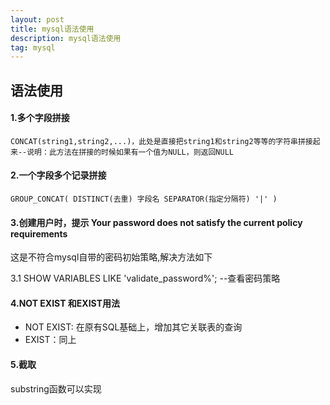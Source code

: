 ```yaml
---
layout: post
title: mysql语法使用
description: mysql语法使用
tag: mysql
---
```


## 语法使用

#### 1.多个字段拼接

`CONCAT(string1,string2,...)，此处是直接把string1和string2等等的字符串拼接起来--说明：此方法在拼接的时候如果有一个值为NULL，则返回NULL`

#### 2.一个字段多个记录拼接

`GROUP_CONCAT(
		DISTINCT(去重) 字段名 SEPARATOR(指定分隔符) '|'
	)`

#### 3.创建用户时，提示 Your password does not satisfy the current policy requirements

这是不符合mysql自带的密码初始策略,解决方法如下

3.1   SHOW VARIABLES LIKE 'validate_password%'; --查看密码策略

#### 4.NOT EXIST 和EXIST用法

- NOT EXIST: 在原有SQL基础上，增加其它关联表的查询
- EXIST：同上

#### 5.截取

substring函数可以实现